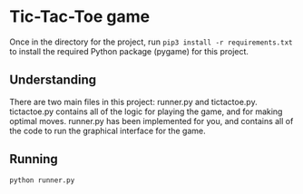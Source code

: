 # Tic-Tac-Toe game

Once in the directory for the project, run `pip3 install -r requirements.txt` to install the required Python package (pygame) for this project.


## Understanding
There are two main files in this project: runner.py and tictactoe.py. tictactoe.py contains all of the logic for playing the game, and for making optimal moves. runner.py has been implemented for you, and contains all of the code to run the graphical interface for the game. 

## Running
```
python runner.py 
```